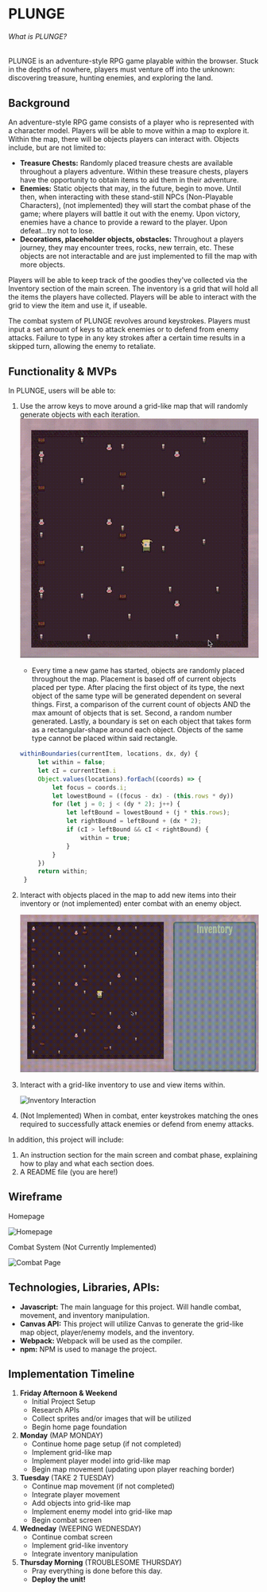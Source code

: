 # PLUNGE

###### What is PLUNGE?

PLUNGE is an adventure-style RPG game playable within the browser. Stuck in the depths of nowhere, players must venture off into the unknown: discovering treasure, hunting enemies, and exploring the land.

## Background

An adventure-style RPG game consists of a player who is represented with a character model. Players will be able to move within a map to explore it. Within the map, there will be objects players can interact with. Objects include, but are not limited to:

- **Treasure Chests:** Randomly placed treasure chests are available throughout a players adventure. Within these treasure chests, players have the opportunity to obtain items to aid them in their adventure.
- **Enemies:** Static objects that may, in the future, begin to move. Until then, when interacting with these stand-still NPCs (Non-Playable Characters), (not implemented) they will start the combat phase of the game; where players will battle it out with the enemy. Upon victory, enemies have a chance to provide a reward to the player. Upon defeat...try not to lose.
- **Decorations, placeholder objects, obstacles:** Throughout a players journey, they may encounter trees, rocks, new terrain, etc. These objects are not interactable and are just implemented to fill the map with more objects.

Players will be able to keep track of the goodies they've collected via the Inventory section of the main screen. The inventory is a grid that will hold all the items the players have collected. Players will be able to interact with the grid to view the item and use it, if useable.

The combat system of PLUNGE revolves around keystrokes. Players must input a set amount of keys to attack enemies or to defend from enemy attacks. Failure to type in any key strokes after a certain time results in a skipped turn, allowing the enemy to retaliate.

## Functionality & MVPs

In PLUNGE, users will be able to:

1. Use the arrow keys to move around a grid-like map that will randomly generate objects with each iteration.
   ![Map Interaction](./src/assets/readme/map_interaction.gif)

   - Every time a new game has started, objects are randomly placed throughout the map. Placement is based off of current objects placed per type. After placing the first object of its type, the next object of the same type will be generated dependent on several things. First, a comparison of the current count of objects AND the max amount of objects that is set. Second, a random number generated. Lastly, a boundary is set on each object that takes form as a rectangular-shape around each object. Objects of the same type cannot be placed within said rectangle.

   ```js
   withinBoundaries(currentItem, locations, dx, dy) {
        let within = false;
        let cI = currentItem.i
        Object.values(locations).forEach((coords) => {
            let focus = coords.i;
            let lowestBound = ((focus - dx) - (this.rows * dy))
            for (let j = 0; j < (dy * 2); j++) {
                let leftBound = lowestBound + (j * this.rows);
                let rightBound = leftBound + (dx * 2);
                if (cI > leftBound && cI < rightBound) {
                    within = true;
                }
            }
        })
        return within;
    }
   ```

2. Interact with objects placed in the map to add new items into their inventory or (not implemented) enter combat with an enemy object.

   ![Item Interaction](./src/assets/readme/item_interaction.gif)

3. Interact with a grid-like inventory to use and view items within.

   ![Inventory Interaction](./src/assets/readme/inventory.gif)

4. (Not Implemented) When in combat, enter keystrokes matching the ones required to successfully attack enemies or defend from enemy attacks.

In addition, this project will include:

1. An instruction section for the main screen and combat phase, explaining how to play and what each section does.
2. A README file (you are here!)

## Wireframe

Homepage

![Homepage](https://i.imgur.com/tKDZAnc.png)

Combat System (Not Currently Implemented)

![Combat Page](https://i.imgur.com/0YDwxgs.png)

## Technologies, Libraries, APIs:

- **Javascript:** The main language for this project. Will handle combat, movement, and inventory manipulation.
- **Canvas API:** This project will utilize Canvas to generate the grid-like map object, player/enemy models, and the inventory.
- **Webpack:** Webpack will be used as the compiler.
- **npm:** NPM is used to manage the project.

## Implementation Timeline

1. **Friday Afternoon & Weekend**
   - Initial Project Setup
   - Research APIs
   - Collect sprites and/or images that will be utilized
   - Begin home page foundation
2. **Monday** (MAP MONDAY)
   - Continue home page setup (if not completed)
   - Implement grid-like map
   - Implement player model into grid-like map
   - Begin map movement (updating upon player reaching border)
3. **Tuesday** (TAKE 2 TUESDAY)
   - Continue map movement (if not completed)
   - Integrate player movement
   - Add objects into grid-like map
   - Implement enemy model into grid-like map
   - Begin combat screen
4. **Wedneday** (WEEPING WEDNESDAY)
   - Continue combat screen
   - Implement grid-like inventory
   - Integrate inventory manipulation
5. **Thursday Morning** (TROUBLESOME THURSDAY)
   - Pray everything is done before this day.
   - **Deploy the unit!**
